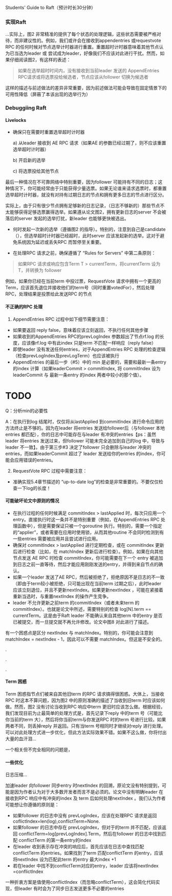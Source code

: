 Students' Guide to Raft（预计时长30分钟）

### 实现Raft

...实际上，图2 非常精准的提供了每个状态的处理逻辑，这些状态需要被严格对待，而非建议性的。例如，我们或许会在接收到appendentries 或requestvote RPC 的任何时候对节点选举计时器进行重置。重置超时计时器意味着其他节点认为已当选为leader 或 尝试成为leader，好像我们不应该对此进行干扰。然而，如果仔细阅读图2，有这样的表述：
> 如果在选举超时时间内，没有接收到当前leader 发送的 AppendEntries RPC请求或将选票投给候选者，节点应该从follower 切换为候选者

这样的描述与前述做法的差异非常重要，因为前述做法可能会导致在固定情景下的可用性降低（屏蔽了本该出现的选举行为）


### Debuggiing Raft

#### Livelocks

-  确保只在需要时重置选举超时计时器

    a) 从leader 接收到 AE RPC 请求（如果AE 的参数已经过期了，则不应该重置选举超时计时器）

    b) 开启新的选举

    c) 将选票投给其他节点

最后一种情况在不可靠网络中特别重要，因为follower 可能持有不同的日志；这种情况下，你可能经常由于只能获得少量选票。如果无论谁来请求选票时，都重置选举超时计时器，就没有对持有过期日志的节点和拥有更多日志的节点进行区分。

实际上，由于只有很少节点拥有足够新的日志记录，（日志不够新的）那些节点不太能够获得足够选票赢得选举。如果遵从论文图2，拥有更新日志的server 不会被落后的server 发起的选举打扰，新leader 也能够更快被选出。


- 何时发起一次新的选举（遵循图2 的指导）。特别的，注意到自己是candidate（），但选举超时计时器已经超时，此时server 应该发起新的选举。这对于避免系统因为延迟或丢失RPC 而暂停至关重要。

- 在处理RPC 请求之前，确保遵循了 “Rules for Servers” 中第二条原则：
  
> 如果RPC 请求或响应包含Term T > currentTerm，将currentTerm 设为 T，并转换为 follower

例如，如果你已经在当前term 中投过票，RequestVote 请求中拥有一个更高的Term，应该首先退位并接收他们的term号（同时重置votedFor），然后处理RPC，处理结果是投票给此发送RPC 的节点

#### 不正确的RPC 处理

1. AppendEntries RPC 过程中如下细节需要注意：

- 如果要返回 reply false，意味着应该立刻返回，不执行任何其他步骤
- 如果收到的AppendEntries RPC的prevLogIndex 参数超出了节点rf.log 的长度，应该像rf.log 中有此index 只是term 不匹配一样响应（reply false）
- 即使leader 没有发送任何entries，对于AppendEntries RPC 处理的检查逻辑（检查prevLogIndex及prevLogTerm）也应该被执行
- AppendEntries 的最后一步（#5）中的 min 是必要的，需要和最新一条entry 的index 计算（如果leaderCommit > commitIndex, 将 commitIndex 设为 leaderCommit 与 最新一条entry 的index 两者中较小的那个值）。
  
# TODO
Q：分析min的必要性

A：在执行到log 结尾时，仅仅将从lastApplied 到commitIndex 进行命令应用的方法终止是不够的。因为在leader 将entries 发送给follower后（与follower 本地entries 都匹配），你的日志中可能存在与leader 有冲突的entries【ps：虽然leader 将entries 发送过来，但follower 可能未完全追加到自己的log 中，导致与leader 不一致】。由于第三步#3 决定了follower 只会删除与leader 冲突的entries，而如果leaderCommit 超过了 leader 发送给你的entries 的index，你可能会应用错误的entries。

2. RequestVote RPC 过程中需要注意：
- 准确实现5.4章节描述的 “up-to-date log”的检查是非常重要的。不要仅仅检查一下log的长度！


#### 可能破坏论文中原则的情况

- 在执行过程的任何时候满足 commitIndex > lastApplied 时，每次只应用一个entry。直接执行时这一条并不是特别重要（例如，在AppendEntries RPC 处理函数中），但是需要保证只被一个goroutine 执行。特别的，需要一个指定的“applier”，或者需要在应用时使用锁，从而其他routine 不会同时检测到有一些entries 需要被应用并且尝试进行应用。
- 确保对 commitIndex > lastApplied 进行定期检查，或在 commitIndex 更新后进行检查（比如，在 matchIndex 更新后进行检查）。例如，如果在向其他节点发送 AE RPC 时检查 commitIndex，你可能需要在下一个 entry 被追加到日志之前一直等待，然后才能应用刚刚发送的entry，并得到来自节点的确认。
- 如果一个leader 发送了AE RPC，然后被拒绝了，拒绝原因不是日志的不一致（即由于term较小被拒绝，只可能出现在当前term 过期之后），此时leader 应该立刻退位，并且不更新nextIndex。如果更新nextIndex ，可能在紧接着重新当选时，与重置nextIndex 的操作产生竞争。
- leader 不允许更新之前term 的commitIndex（或者未来term 的commitIndex）。也就是论文中所述，需要特别的检查 log[N].term == currentTerm。这是由于Raft leader 不能确认来自其他term 中的entry 是否已被提交，而一旦提交就不再允许修改。论文中图8 对此进行了描述。


有一个困惑点是区分 nextIndex 与 matchIndex。特别的，你可能会注意到 matchIndex = nextIndex - 1，因此可以不需要 matchIndex。但这是不安全的。

.

.

.

#### Term 困惑

Term 困惑指节点们被来自其他旧term 的RPC 请求搞得很困惑。大体上，当接收RPC 时这本不算问题，因为图2 中的原则准确的描述了当收到旧term 时应该如何做。然而，图2 没有讨论当收到RPC 响应中term 更旧时应该怎么做。根据经验，我们发现目前为止最简单的处理方式是，首先记录下reply 中的term 号（可能比你当前的term 大），然后将你当前term与你发送RPC 时的term 号进行比较。如果两者不同，则丢掉reply 并返回。只有当term 号相同时才继续对reply 进行处理。可以对此处理方式进一步优化，但此方法实际效果不错。如果不这么做，你将付出大量的血汗泪...

一个相关但不完全相同的问题是，

#### 一些优化

日志压缩...

加速leader 向follower 同步entry 时nextIndex 的回溯，原论文没有特别提到，可能是因为作者认为对于大多数开发者而言不是必须的。论文中没有明确leader 在接收到RPC 响应中有冲突的index 及 term 后如何处理nextIndex 。我们认为作者可能想让你遵循的原则是：
- 如果follower 的日志中没有 prevLogIndex，应该在处理RPC 请求是返回 coflictIndex=len(log),conflictTerm=None.
- 如果follower 的日志中存在 prevLogIndex，但对于的term 并不匹配，应该返回 conflictTerm=log[prevLogIndex].Term，然后在follower 的日志中找到匹配 conflictTerm 的第一条entry的index
- 在leader 收到表示存在冲突的响应后，首先应该在日志中查找匹配 conflictTerm 的entries。如果找到了term 匹配conflictTerm 的entry，应该将nextIndex 设为匹配此term 的entry 最大index +1
- 若在leader 中找不到conflictTerm对应的entry，leader 应该将nextIndex =conflictIndex

一种折衷方案是值使用conflictIndex（而忽略conflictTerm），这会简化代码实现，但leader 有时会为了同步日志发送更多不必要的entries